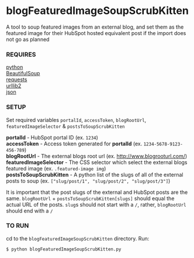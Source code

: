 # blogFeaturedImageSoupScrubKitten
A tool to soup featured images from an external blog, and set them as the featured image for their HubSpot hosted equivalent post if the import does not go as planned

### REQUIRES
[python](https://www.python.org/)  
[BeautifulSoup](https://www.crummy.com/software/BeautifulSoup/bs4/doc/)  
[requests](http://docs.python-requests.org/en/master/)  
[urllib2](https://docs.python.org/2/library/urllib2.html)  
[json](https://docs.python.org/2/library/json.html)  

### SETUP
Set required variables `portalId`, `accessToken`, `blogRootUrl`, `featuredImageSelector` & `postsToSoupScrubKitten`

__portalId__ - HubSpot portal ID (ex. `1234`)  
__accessToken__ - Access token generated for __portalId__ (ex. `1234-5678-9123-456-789`)  
__blogRootUrl__ - The external blogs root url (ex. http://www.blogrooturl.com/)  
__featuredImageSelector__ - The CSS selector which select the external blogs featured image (ex. `.featured-image img`)  
__postsToSoupScrubKitten__ - A python list of the slugs of all of the external posts to soup (ex. `["slug/post/1", "slug/post/2", "slug/post/3"]`)  

It is important that the post slugs of the external and HubSpot posts are the same. `blogRootUrl` + `postsToSoupScrubKitten[slugs]` should equal the actual URL of the posts. `slug`s should not start with a `/`, rather, `blogRootUrl` should end with a `/`

### TO RUN
cd to the `blogFeaturedImageSoupScrubKitten` directory. Run:
```
$ python blogFeaturedImageSoupScrubKitten.py
```

